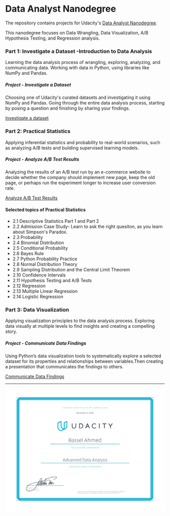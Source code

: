 # Data Analyst Nanodegree


The repository contains projects for Udacity's [Data Analyst Nanodegree](https://www.udacity.com/course/data-analyst-nanodegree--nd002). 

This nanodegree focuses on Data Wrangling, Data Visualization, A/B Hypothesis Testing, and Regression analysis.

### Part 1: Investigate a Dataset -Introduction to Data Analysis
Learning the data analysis process of wrangling, exploring, analyzing, and communicating data. Working with data in Python, using libraries like NumPy and Pandas.


##### Project - Investigate a Dataset

Choosing one of Udacity's curated datasets and investigating it using NumPy and Pandas. Going through the entire data analysis process, starting by posing a question and finishing by sharing your findings.

[Investigate a dataset](https://github.com/Basel-Ahmed/Advanced-Data-analysis-udacity-nanodegree/tree/master/investigating_data)


### Part 2: Practical Statistics

 Applying inferential statistics and probability to real-world scenarios, such as analyzing A/B tests and building supervised learning models.

##### Project - Analyze A/B Test Results

Analyzing the results of an A/B test run by an e-commerce website to decide whether the company should implement new page, keep the old page, or perhaps run the experiment longer to increase user conversion rate. 

[Analyze A/B Test Results](https://github.com/Basel-Ahmed/Advanced-Data-analysis-udacity-nanodegree/tree/master/A-B_testing)

#### Selected topics of Practical Statistics
- 2.1 Descriptive Statistics Part 1 and Part 2
- 2.2 Admission Case Study- Learn to ask the right quesiton, as you learn about Simpson's Paradox.
- 2.3 Probability
- 2.4 Binomial Distribution
- 2.5 Conditional Probability
- 2.6 Bayes Rule
- 2.7 Python Probability Practice
- 2.8 Normal Distribution Theory
- 2.9 Sampling Distribution and the Central Limit Theorem
- 2.10 Confidence Intervals
- 2.11 Hypothesis Testing and A/B Tests
- 2.12 Regression
- 2.13 Multiple Linear Regression
- 2.14 Logistic Regression


### Part 3: Data Visualization

Applying visualization principles to the data analysis process. Exploring data visually at multiple levels to find insights and creating a compelling story.

##### Project - Communicate Data Findings

Using Python’s data visualization tools to systematically explore a selected dataset for its properties and relationships between variables.Then creating a presentation that communicates the findings to others.

[Communicate Data Findings](https://github.com/Basel-Ahmed/Advanced-Data-analysis-udacity-nanodegree/tree/master/data_visualization_and_communication)

---
![Cert](https://github.com/Basel-Ahmed/Advanced-Data-analysis-udacity-nanodegree/blob/master/Advanced%20data%20analytics%20graduation%20certificate-page-001.jpg "Cert")


